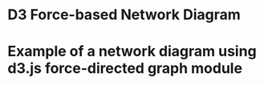 # D3 Force-based Network Diagram

# Example of a network diagram using d3.js force-directed graph module